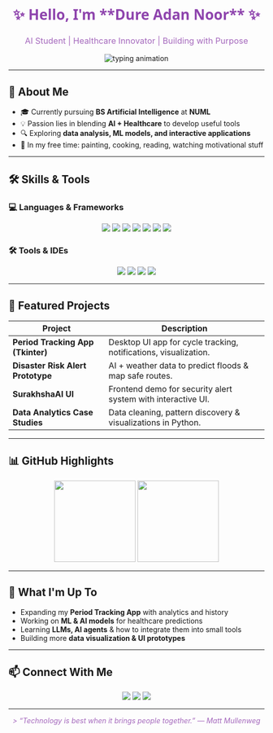 <!-- Profile Header with typing animation -->
<h1 align="center" style="color:#8e44ad; font-family: 'Segoe UI', sans-serif;">
✨ Hello, I'm **Dure Adan Noor** ✨  
</h1>
<h3 align="center" style="color:#a569bd; font-weight:400;">
AI Student | Healthcare Innovator | Building with Purpose
</h3>

<p align="center">
  <img src="https://readme-typing-svg.herokuapp.com?font=Segoe+UI&weight=600&size=22&duration=2000&pause=800&color=8e44ad&center=true&vCenter=true&width=500&lines=AI+Enthusiast;Data+Analyst+in+Training;Building+Health+Tech;Learning+Every+Day" alt="typing animation" />
</p>

---

## 🌱 About Me

- 🎓 Currently pursuing **BS Artificial Intelligence** at **NUML**  
- 💡 Passion lies in blending **AI + Healthcare** to develop useful tools  
- 🔍 Exploring **data analysis, ML models, and interactive applications**  
- 🎨 In my free time: painting, cooking, reading, watching motivational stuff  

---

## 🛠 Skills & Tools

### 💻 Languages & Frameworks  
<p align="center">
  <img src="https://img.shields.io/badge/Python-3776AB?style=for-the-badge&logo=python&logoColor=white" />
  <img src="https://img.shields.io/badge/JavaScript-F7DF1E?style=for-the-badge&logo=javascript&logoColor=black" />
  <img src="https://img.shields.io/badge/SQL-4479A1?style=for-the-badge&logo=mysql&logoColor=white" />
  <img src="https://img.shields.io/badge/Scikit--learn-F7931E?style=for-the-badge&logo=scikitlearn&logoColor=white" />
  <img src="https://img.shields.io/badge/NumPy-013243?style=for-the-badge&logo=numpy&logoColor=white" />
  <img src="https://img.shields.io/badge/Matplotlib-4682B4?style=for-the-badge&logo=matplotlib&logoColor=white" />
  <img src="https://img.shields.io/badge/CustomTkinter-8e44ad?style=for-the-badge&logo=python&logoColor=white" />
</p>

### 🛠 Tools & IDEs  
<p align="center">
  <img src="https://img.shields.io/badge/VS_Code-8e44ad?style=for-the-badge&logo=visualstudiocode&logoColor=white" />
  <img src="https://img.shields.io/badge/Jupyter-F6C5D5?style=for-the-badge&logo=jupyter&logoColor=black" />
  <img src="https://img.shields.io/badge/GitHub-6f42c1?style=for-the-badge&logo=github&logoColor=white" />
  <img src="https://img.shields.io/badge/Excel-207245?style=for-the-badge&logo=microsoft-excel&logoColor=white" />
</p>

---

## 🎯 Featured Projects

| Project | Description |
|--------|-------------|
| **Period Tracking App (Tkinter)** | Desktop UI app for cycle tracking, notifications, visualization. |
| **Disaster Risk Alert Prototype** | AI + weather data to predict floods & map safe routes. |
| **SurakhshaAI UI** | Frontend demo for security alert system with interactive UI. |
| **Data Analytics Case Studies** | Data cleaning, pattern discovery & visualizations in Python. |

---

## 📊 GitHub Highlights

<p align="center">
  <img src="https://github-readme-stats.vercel.app/api?username=your-username&show_icons=true&theme=tokyonight&title_color=8e44ad&icon_color=ab47bc" height="160" />
  <img src="https://streak-stats.demolab.com?user=your-username&theme=dark-purple&border=8e44ad&ring=ab47bc&fire=8e44ad&currStreakNum=ab47bc" height="160"/>
</p>

---

## 🔭 What I'm Up To

- Expanding my **Period Tracking App** with analytics and history  
- Working on **ML & AI models** for healthcare predictions  
- Learning **LLMs, AI agents** & how to integrate them into small tools  
- Building more **data visualization & UI prototypes**  

---

## 📫 Connect With Me

<p align="center">
  <a href="mailto:your.email@example.com"><img src="https://img.shields.io/badge/Email-a569bd?style=for-the-badge&logo=gmail&logoColor=white" /></a>
  <a href="https://www.linkedin.com/in/your-link"><img src="https://img.shields.io/badge/LinkedIn-8e44ad?style=for-the-badge&logo=linkedin&logoColor=white" /></a>
  <a href="https://github.com/your-username"><img src="https://img.shields.io/badge/GitHub-ab47bc?style=for-the-badge&logo=github&logoColor=white" /></a>
</p>

---

<p align="center" style="color:#a569bd; font-style:italic;">
> “Technology is best when it brings people together.” — Matt Mullenweg  
</p>

